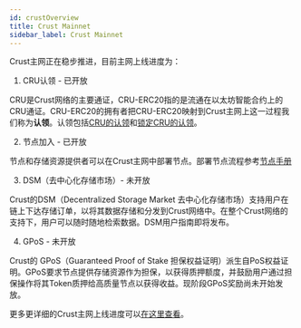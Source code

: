 ```yaml
---
id: crustOverview
title: Crust Mainnet
sidebar_label: Crust Mainnet
---
```


Crust主网正在稳步推进，目前主网上线进度为：

1. CRU认领 - 已开放

CRU是Crust网络的主要通证，CRU-ERC20指的是流通在以太坊智能合约上的CRU通证。CRU-ERC20的拥有者把CRU-ERC20映射到Crust主网上这一过程我们称为**认领**。认领包括[CRU的认领](claims.md)和[锁定CRU的认领](claims-locked-cru.md)。

2. 节点加入 - 已开放

节点和存储资源提供者可以在Crust主网中部署节点。部署节点流程参考[节点手册](node-overview.md)

3. DSM（去中心化存储市场）- 未开放

Crust的DSM（Decentralized Storage Market 去中⼼化存储市场）⽀持⽤户在链上下达存储订单，以将其数据存储和分发到Crust⽹络中。在整个Crust⽹络的⽀持下，⽤户可以随时随地检索数据。DSM用户指南即将发布。

4. GPoS - 未开放

Crust的 GPoS（Guaranteed Proof of Stake 担保权益证明）派⽣⾃PoS权益证明。GPoS要求节点提供存储资源作为担保，以获得质押额度，并⿎励⽤户通过担保操作将其Token质押给⾼质量节点以获得收益。现阶段GPoS奖励尚未开始发放。

更多更详细的Crust主网上线进度可以[在这里查看](https://medium.com/crustnetwork/big-announcement-crust-mainnet-launch-timeline-c2bd2dc0d490)。

<!--
Crust的核心功能包含了代币质押、去中心化存储市场DSM、以及文件检索机制等，是一个应用系统，也是一个经济系统。Crust生态系统一共有五个角色：**验证人，担保人，存储用户，存储商户，开发者**
## 1 验证人（节点）

验证人是Crust网络的维护人，要成为验证人，你需要：

1. 节点搭建，请参考[节点概要](node-overview.md)
2. 成为验证人，请参考[验证人指南](validatorGuidance.md)
3. 了解验证人的奖励与罚没细则，请参考[验证人](validator.md)介绍

## 2 担保人（持币用户）

持币用户可以通过对验证人（节点）进行**担保**获得收益，成为担保人，你需要：

1. 成为担保人，请参考[担保指南](guarantor-guidance.md)
2. 了解担保人的奖励与罚没细则，请参考[担保人](guarantor.md)介绍

## 3 存储用户

存储用户通过标准IPFS协议存储文件，并通过Crust存储市场下单，让Crust网络帮您保存文件。参考[存储用户指南](storageUserGuide.md)

## 4 存储商户

验证人提供了节点资源，打开[存储市场](merchantGuidance.md)即可提供存储服务。这些提供服务的节点就是存储商户。

## 5 开发者

开发者可以基于Crust SDK开发存储应用。参考[开发者指南](build-getting-started.md)
-->
